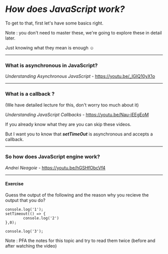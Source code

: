 # _How does JavaScript work?_

To get to that, first let's have some basics right.

Note : you don't need to master these, we're going to explore these in detail later.

Just knowing what they mean is enough ☺

---
### What is asynchronous in JavaScript?

_Understanding Asynchronous JavaScript_ - https://youtu.be/_IGIQ10yX1o

---
### What is a callback ? 
(We have detailed lecture for this, don't worry too much about it)

_Understanding JavaScript Callbacks_ - https://youtu.be/Nau-iEEgEoM


If you already know what they are you can skip these videos.

But I want you to know that *__setTimeOut__* is asynchronous and accepts a callback.

---

### So how does JavaScript engine work?

_Andrei Neagoie_ - https://youtu.be/hGSHfObcVf4

---

#### Exercise

Guess the output of the following and the reason why you recieve the output that you do?

```
console.log('1');
setTimeout(() => {
        console.log('2')
},0);

console.log('3');
```

Note : PFA the notes for this topic and try to read them twice (before and after watching the video)
